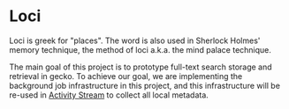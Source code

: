 # Loci

Loci is greek for "places". The word is also used in Sherlock Holmes' memory technique, the method of loci a.k.a. the mind palace technique.

The main goal of this project is to prototype full-text search storage and retrieval in gecko.
To achieve our goal, we are implementing the background job infrastructure in this project, and this infrastructure will be re-used in [Activity Stream](https://github.com/mozilla/activity-stream) to collect all local metadata.
